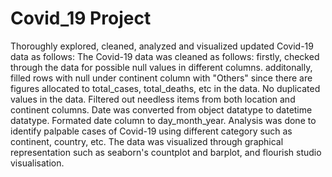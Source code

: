 # Covid_19 Project
Thoroughly explored, cleaned, analyzed and visualized updated Covid-19 data as follows:
The Covid-19 data was cleaned as follows: firstly, checked through the data for possible null values in different columns. additonally, filled rows with null under continent column with "Others" since there are figures allocated to total_cases, total_deaths, etc in the data.
No duplicated values in the data.
Filtered out needless items from both location and continent columns.
Date was converted from object datatype to datetime datatype.
Formated date column to day_month_year.
Analysis was done to identify palpable cases of Covid-19 using different category such as continent, country,  etc.
The data was visualized through graphical representation such as seaborn's countplot and barplot, and flourish studio visualisation.
